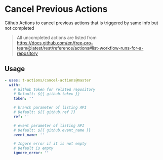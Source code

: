 # Cancel Previous Actions

Github Actions to cancel previous actions that is triggered by same info but not completed
> All uncompleted actions are listed from https://docs.github.com/en/free-pro-team@latest/rest/reference/actions#list-workflow-runs-for-a-repository

## Usage

```yaml
- uses: t-actions/cancel-actions@master
  with:
    # Github token for related repository
    # Default: ${{ github.token }}
    token: ''

    # branch parameter of listing API
    # Default: ${{ github.ref }}
    ref: ''

    # event parameter of listing API 
    # Default: ${{ github.event_name }}
    event_name: ''

    # Ingore error if it is not empty
    # Default is empty
    ignore_error: ''
```
